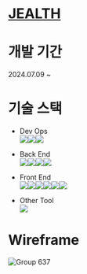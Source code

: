 # [ JEALTH ](https://www.jealth.store)

# 개발 기간
2024.07.09 ~

# 기술 스택
- Dev Ops <br>
<img src="https://img.shields.io/badge/Linux-FCC624?style=flat&logo=linux&logoColor=white"/><img src="https://img.shields.io/badge/Nginx-009639?style=flat&logo=nginx&logoColor=white"/><img src="https://img.shields.io/badge/PostgreSQL-4169E1?style=flat&logo=postgresql&logoColor=white"/>

- Back End <br>
<img src="https://img.shields.io/badge/SpringBoot-6DB33F?style=flat&logo=springboot&logoColor=white"/><img src="https://img.shields.io/badge/SpringSecurity-6DB33F?style=flat&logo=springsecurity&logoColor=white"/><img src="https://img.shields.io/badge/JWT-000000?style=flat&logo=jsonwebtokens&logoColor=white"/><img src="https://img.shields.io/badge/Oauth2-EB5424?style=flat&logo=auth0&logoColor=white"/>

- Front End <br>
<img src="https://img.shields.io/badge/Javascript-F7DF1E?style=flat&logo=javascript&logoColor=white"/><img src="https://img.shields.io/badge/VITE-646CFF?style=flat&logo=vite&logoColor=white"/><img src="https://img.shields.io/badge/React-61DAFB?style=flat&logo=react&logoColor=white"/><img src="https://img.shields.io/badge/Axios-5A29E4?style=flat&logo=axios&logoColor=white"/><img src="https://img.shields.io/badge/ReactQuery-FF4154?style=flat&logo=reactquery&logoColor=white"/><img src="https://img.shields.io/badge/Redux-764ABC?style=flat&logo=redux&logoColor=white"/>

- Other Tool <br> <img src="https://img.shields.io/badge/figma-F24E1E?style=flat&logo=figma&logoColor=white"/>

# Wireframe
![Group 637](https://github.com/user-attachments/assets/26a030ea-9be1-41df-89f3-7c2abd075a8a)
